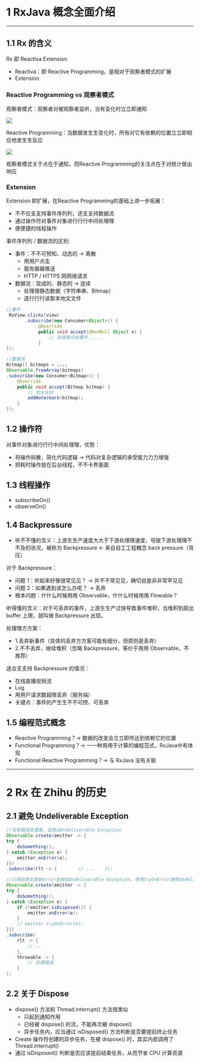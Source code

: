 # 1 RxJava 概念全⾯介绍

---
## 1.1 Rx 的含义

Rx 即 Reactiva Extension

- Reactiva：即 Reactive Programming，是相对于观察者模式的扩展
- Extension

### Reactive Programming vs 观察者模式

观察者模式：观察者对被观察者监听，当有变化时⽴立即通知

![](index_files/zhihu-01)

Reactive Programming：当数据发⽣生变化时，所有对它有依赖的位置⽴立即相应地发⽣生反应

![](index_files/zhihu-02)

观察者模式关于点在于通知，而Reactive Programming的关注点在于对统计做出响应

### Extension

Extension 即扩展，在Reactive Programming的基础上进一步拓展：

- 不不仅⽀支持事件序列列，还⽀支持数据流
- 通过操作符对事件对象进⾏行行中间处理理
- 便便捷的线程操作

事件序列列 / 数据流的区别:

- 事件：不不可预知、动态的 -> 离散
  - ⽤用户点击
  - 服务器器推送
  - HTTP / HTTPS ⽹网络请求
- 数据流：现成的、静态的 -> 连续
  - 处理理静态数据（字符串串、Bitmap）
  - 逐⾏行行读取本地⽂文件

```java
//事件
 RxView.clicks(view)
       .subscribe(new Consumer<Object>() {
            @Override
            public void accept(@NonNull Object o) {
                // 处理理点击事件......
            }
});

//数据流
Bitmap[] bitmaps = ...;
Observable.fromArray(bitmaps)
.subscribe(new Consumer<Bitmap>() {
    @Override
    public void accept(Bitmap bitmap) {
        // 加⽔水印
        addWatermark(bitmap);
    }
});
```

## 1.2 操作符

对事件对象进⾏行行中间处理理，优势：

- 将操作拆散，简化代码逻辑 -> 代码对复杂逻辑的承受能⼒力力增强
- 把耗时操作放在后台线程，不不卡界⾯面

## 1.3 线程操作

- subscribeOn()
- observeOn()

## 1.4 Backpressure

- 听不不懂的含义：上游⽣生产速度⼤大于下游处理理速度，导致下游处理理不不及的状况，被称为 Backpressure <- 来⾃自⼯工程概念 back pressure（背压）

对于 Backpressure：

- 问题 1：听起来好像很常⻅见？ -> 并不不常⻅见，确切说是⾮非常罕⻅见
- 问题 2：如果遇到该怎么办呢？ -> 丢弃
- 根本问题：什什么时候⽤用 Observable，什什么时候⽤用 Flowable？

听得懂的含义：对于可丢弃的事件，上游⽣生产过快导致事件堆积，当堆积到超出 buffer 上限，就叫做 Backpressure 出现。

处理理⽅方案：

- 1.丢弃新事件（具体的丢弃⽅方案可能有细分，但原则是丢弃）
- 2.不不丢弃，继续堆积（忽略 Backpressure，等价于⽤用 Observable，不推荐）

适合⽀支持 Backpressure 的情况：

- 在线直播视频流
- Log
- ⽤用户请求数超限丢弃（服务端）
- 关键点：事件的产⽣生不不可控、可丢弃

## 1.5 编程范式概念

- Reactive Programming？-> 数据的改变会⽴立即传达到依赖它的位置
- Functional Programming？-> ⼀一种⽤用于计算的编程范式，RxJava中有体现
- Functional Reactive Programming？-> 与 RxJava 没有关联

---
# 2 Rx 在 Zhihu 的历史

## 2.1 避免 Undeliverable Exception

```java
//没有错误处理者，会抛出Undeliverable Exception
Observable.create(emitter -> {
try {
    doSomething();
} catch (Exception e) {
    emitter.onError(e);
}})
.subscribe(rlt -> {        // ...    });

//订阅结束后发射error会抛出Undeliverable Exception，使用tryOnError避免Undeliverable Exception(内部判断订阅是否已经结束)
Observable.create(emitter -> {
try {
    doSomething();
} catch (Exception e) {
    if (!emitter.isDisposed()) {
        emitter.onError(e);
    }
    // emitter.tryOnError(e);
}})
.subscribe(
    rlt -> {
        // ...
    },
    throwable -> {
        // 处理错误
    }
);
```

## 2.2 关于 Dispose

- dispose() 方法和 Thread.interrupt() 方法很类似
  - 只起到通知作用
  - 已经被 dispose() 的流，不能再次被 dispose()
  - 异步任务内，应当通过 isDisposed() 方法判断是否要提前终止任务
- Create 操作符创建的异步任务，在被 dispose() 时，其实内部调用了 Thread.interrupt()
- 通过 isDisposed() 判断是否应该提前结束任务，从而节省 CPU 计算资源